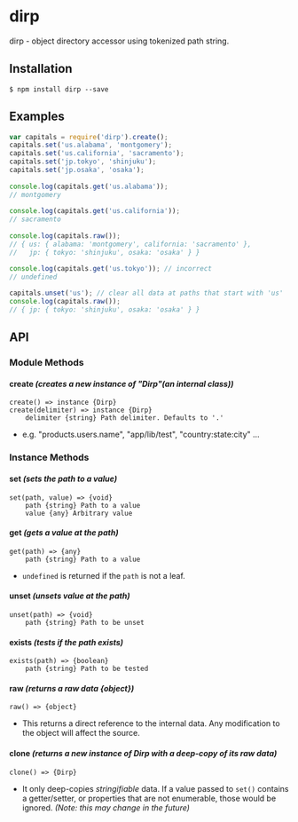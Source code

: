 # dirp
dirp - object directory accessor using tokenized path string.

## Installation
```
$ npm install dirp --save
```

## Examples

```javascript
var capitals = require('dirp').create();
capitals.set('us.alabama', 'montgomery');
capitals.set('us.california', 'sacramento');
capitals.set('jp.tokyo', 'shinjuku');
capitals.set('jp.osaka', 'osaka');
 
console.log(capitals.get('us.alabama'));
// montgomery
 
console.log(capitals.get('us.california'));
// sacramento
 
console.log(capitals.raw());
// { us: { alabama: 'montgomery', california: 'sacramento' },
//   jp: { tokyo: 'shinjuku', osaka: 'osaka' } }

console.log(capitals.get('us.tokyo')); // incorrect
// undefined
 
capitals.unset('us'); // clear all data at paths that start with 'us' 
console.log(capitals.raw());
// { jp: { tokyo: 'shinjuku', osaka: 'osaka' } }
```

## API

### Module Methods
#### create *(creates a new instance of "Dirp"(an internal class))*
```
create() => instance {Dirp}
create(delimiter) => instance {Dirp}
    delimiter {string} Path delimiter. Defaults to '.'
```
* e.g. "products.users.name", "app/lib/test", "country:state:city" ...

### Instance Methods
#### set *(sets the path to a value)*
```
set(path, value) => {void}
    path {string} Path to a value
    value {any} Arbitrary value
```

#### get *(gets a value at the path)*
```
get(path) => {any}
    path {string} Path to a value
```
* `undefined` is returned if the `path` is not a leaf.

#### unset *(unsets value at the path)*
```
unset(path) => {void}
    path {string} Path to be unset
```

#### exists *(tests if the path exists)*
```
exists(path) => {boolean}
    path {string} Path to be tested
```
#### raw *(returns a raw data {object})*
```
raw() => {object}
```
* This returns a direct reference to the internal data. Any modification to the object will affect the source.
#### clone *(returns a new instance of Dirp with a deep-copy of its raw data)*
```
clone() => {Dirp}
```
* It only deep-copies *stringifiable* data. If a value passed to `set()` contains a getter/setter, or properties that are not enumerable, those would be ignored. *(Note: this may change in the future)*
